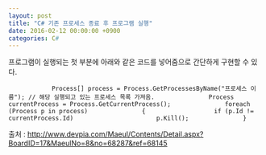 ```yaml
---
layout: post
title: "C# 기존 프로세스 종료 후 프로그램 실행"
date: 2016-02-12 00:00:00 +0900
categories: C# 
---
```



프로그램이 실행되는 첫 부분에 아래와 같은 코드를 넣어줌으로 간단하게 구현할 수 있다.

`            Process[] process = Process.GetProcessesByName("프로세스 이름"); // 해당 실행되고 있는 프로세스 목록 가져옴.  
            Process currentProcess = Process.GetCurrentProcess();  
            foreach (Process p in process)  
            {  
                if (p.Id != currentProcess.Id)  
                    p.Kill();  
            }`

출처 : http://www.devpia.com/Maeul/Contents/Detail.aspx?BoardID=17&MaeulNo=8&no=68287&ref=68145